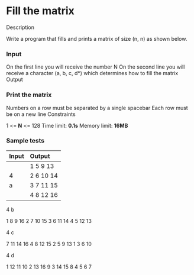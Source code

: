 # Fill the matrix
Description

Write a program that fills and prints a matrix of size (n, n) as shown below.

### Input

On the first line you will receive the number N
On the second line you will receive a character (a, b, c, d*) which determines how to fill the matrix
Output

### Print the matrix
Numbers on a row must be separated by a single spacebar
Each row must be on a new line
Constraints

1 <= **N** <= 128
Time limit: **0.1s**
Memory limit: **16MB**

### Sample tests
| **Input**    | **Output**     |
| :------------- | :------------- |
|      | 1	5	9	  13       |
| 4    | 2	6	10	14       |
| a    | 3	7	11	15       |
|      | 4	8	12	16       |

4
b

1	8	9	16
2	7	10	15
3	6	11	14
4	5	12	13

4
c

7	11	14	16
4	8	12	15
2	5	9	13
1	3	6	10

4
d

1	12	11	10
2	13	16	9
3	14	15	8
4	5	6	7
